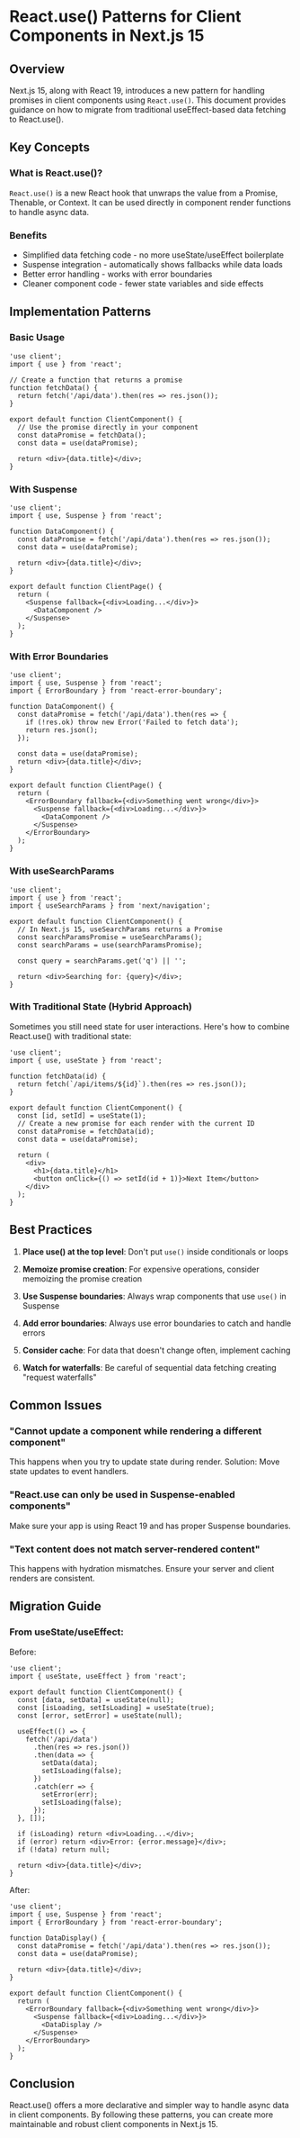 # React.use() Patterns for Client Components in Next.js 15

## Overview

Next.js 15, along with React 19, introduces a new pattern for handling promises in client components using `React.use()`. This document provides guidance on how to migrate from traditional useEffect-based data fetching to React.use().

## Key Concepts

### What is React.use()?

`React.use()` is a new React hook that unwraps the value from a Promise, Thenable, or Context. It can be used directly in component render functions to handle async data.

### Benefits

- Simplified data fetching code - no more useState/useEffect boilerplate
- Suspense integration - automatically shows fallbacks while data loads
- Better error handling - works with error boundaries
- Cleaner component code - fewer state variables and side effects

## Implementation Patterns

### Basic Usage

```tsx
'use client';
import { use } from 'react';

// Create a function that returns a promise
function fetchData() {
  return fetch('/api/data').then(res => res.json());
}

export default function ClientComponent() {
  // Use the promise directly in your component
  const dataPromise = fetchData();
  const data = use(dataPromise);
  
  return <div>{data.title}</div>;
}
```

### With Suspense

```tsx
'use client';
import { use, Suspense } from 'react';

function DataComponent() {
  const dataPromise = fetch('/api/data').then(res => res.json());
  const data = use(dataPromise);
  
  return <div>{data.title}</div>;
}

export default function ClientPage() {
  return (
    <Suspense fallback={<div>Loading...</div>}>
      <DataComponent />
    </Suspense>
  );
}
```

### With Error Boundaries

```tsx
'use client';
import { use, Suspense } from 'react';
import { ErrorBoundary } from 'react-error-boundary';

function DataComponent() {
  const dataPromise = fetch('/api/data').then(res => {
    if (!res.ok) throw new Error('Failed to fetch data');
    return res.json();
  });
  
  const data = use(dataPromise);
  return <div>{data.title}</div>;
}

export default function ClientPage() {
  return (
    <ErrorBoundary fallback={<div>Something went wrong</div>}>
      <Suspense fallback={<div>Loading...</div>}>
        <DataComponent />
      </Suspense>
    </ErrorBoundary>
  );
}
```

### With useSearchParams

```tsx
'use client';
import { use } from 'react';
import { useSearchParams } from 'next/navigation';

export default function ClientComponent() {
  // In Next.js 15, useSearchParams returns a Promise
  const searchParamsPromise = useSearchParams();
  const searchParams = use(searchParamsPromise);
  
  const query = searchParams.get('q') || '';
  
  return <div>Searching for: {query}</div>;
}
```

### With Traditional State (Hybrid Approach)

Sometimes you still need state for user interactions. Here's how to combine React.use() with traditional state:

```tsx
'use client';
import { use, useState } from 'react';

function fetchData(id) {
  return fetch(`/api/items/${id}`).then(res => res.json());
}

export default function ClientComponent() {
  const [id, setId] = useState(1);
  // Create a new promise for each render with the current ID
  const dataPromise = fetchData(id);
  const data = use(dataPromise);
  
  return (
    <div>
      <h1>{data.title}</h1>
      <button onClick={() => setId(id + 1)}>Next Item</button>
    </div>
  );
}
```

## Best Practices

1. **Place use() at the top level**: Don't put `use()` inside conditionals or loops

2. **Memoize promise creation**: For expensive operations, consider memoizing the promise creation

3. **Use Suspense boundaries**: Always wrap components that use `use()` in Suspense

4. **Add error boundaries**: Always use error boundaries to catch and handle errors

5. **Consider cache**: For data that doesn't change often, implement caching

6. **Watch for waterfalls**: Be careful of sequential data fetching creating "request waterfalls"

## Common Issues

### "Cannot update a component while rendering a different component"

This happens when you try to update state during render. Solution: Move state updates to event handlers.

### "React.use can only be used in Suspense-enabled components"

Make sure your app is using React 19 and has proper Suspense boundaries.

### "Text content does not match server-rendered content"

This happens with hydration mismatches. Ensure your server and client renders are consistent.

## Migration Guide

### From useState/useEffect:

Before:
```tsx
'use client';
import { useState, useEffect } from 'react';

export default function ClientComponent() {
  const [data, setData] = useState(null);
  const [isLoading, setIsLoading] = useState(true);
  const [error, setError] = useState(null);
  
  useEffect(() => {
    fetch('/api/data')
      .then(res => res.json())
      .then(data => {
        setData(data);
        setIsLoading(false);
      })
      .catch(err => {
        setError(err);
        setIsLoading(false);
      });
  }, []);
  
  if (isLoading) return <div>Loading...</div>;
  if (error) return <div>Error: {error.message}</div>;
  if (!data) return null;
  
  return <div>{data.title}</div>;
}
```

After:
```tsx
'use client';
import { use, Suspense } from 'react';
import { ErrorBoundary } from 'react-error-boundary';

function DataDisplay() {
  const dataPromise = fetch('/api/data').then(res => res.json());
  const data = use(dataPromise);
  
  return <div>{data.title}</div>;
}

export default function ClientComponent() {
  return (
    <ErrorBoundary fallback={<div>Something went wrong</div>}>
      <Suspense fallback={<div>Loading...</div>}>
        <DataDisplay />
      </Suspense>
    </ErrorBoundary>
  );
}
```

## Conclusion

React.use() offers a more declarative and simpler way to handle async data in client components. By following these patterns, you can create more maintainable and robust client components in Next.js 15.
